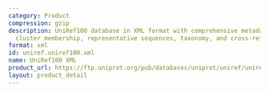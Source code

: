 ```yaml
---
category: Product
compression: gzip
description: UniRef100 database in XML format with comprehensive metadata including
  cluster membership, representative sequences, taxonomy, and cross-references
format: xml
id: uniref.uniref100.xml
name: UniRef100 XML
product_url: https://ftp.uniprot.org/pub/databases/uniprot/uniref/uniref100/uniref100.xml.gz
layout: product_detail
---
```

